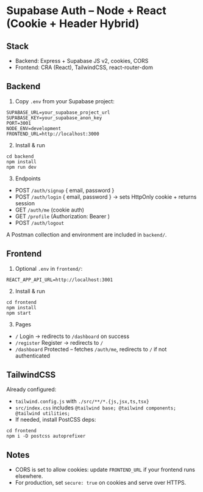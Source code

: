 # Supabase Auth – Node + React (Cookie + Header Hybrid)

## Stack

- Backend: Express + Supabase JS v2, cookies, CORS
- Frontend: CRA (React), TailwindCSS, react-router-dom

## Backend

1. Copy `.env` from your Supabase project:

```
SUPABASE_URL=your_supabase_project_url
SUPABASE_KEY=your_supabase_anon_key
PORT=3001
NODE_ENV=development
FRONTEND_URL=http://localhost:3000
```

2. Install & run

```
cd backend
npm install
npm run dev
```

3. Endpoints

- POST `/auth/signup` { email, password }
- POST `/auth/login` { email, password } → sets HttpOnly cookie + returns session
- GET `/auth/me` (cookie auth)
- GET `/profile` (Authorization: Bearer <token>)
- POST `/auth/logout`

A Postman collection and environment are included in `backend/`.

## Frontend

1. Optional `.env` in `frontend/`:

```
REACT_APP_API_URL=http://localhost:3001
```

2. Install & run

```
cd frontend
npm install
npm start
```

3. Pages

- `/` Login → redirects to `/dashboard` on success
- `/register` Register → redirects to `/`
- `/dashboard` Protected – fetches `/auth/me`, redirects to `/` if not authenticated

## TailwindCSS

Already configured:

- `tailwind.config.js` with `./src/**/*.{js,jsx,ts,tsx}`
- `src/index.css` includes `@tailwind base; @tailwind components; @tailwind utilities;`
- If needed, install PostCSS deps:

```
cd frontend
npm i -D postcss autoprefixer
```

## Notes

- CORS is set to allow cookies: update `FRONTEND_URL` if your frontend runs elsewhere.
- For production, set `secure: true` on cookies and serve over HTTPS.
